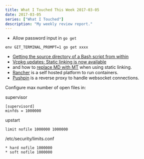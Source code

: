 ```yaml
---
title: What I Touched This Week 2017-03-05
date: 2017-03-05
series: ["What I Touched"]
description: "My weekly review report."
---
```


- Allow password input in `go get`

```
env GIT_TERMINAL_PROMPT=1 go get xxxx
```

- [Getting the source directory of a Bash script from within][1]
- [Vcpkg updates: Static linking is now available][2]
- and how to [replace MD with MT][3] when using static linking. 
- [Rancher][4] is a self hosted platform to run containers.
- [Pushpin][5] is a reverse proxy to handle websocket connections.

Configure max number of open files in:

supervisor

	[supervisord]
	minfds = 1000000

upstart

	limit nofile 1000000 1000000

/etc/security/limits.conf

	* hard nofile 1000000
	* soft nofile 1000000

[1]:	http://stackoverflow.com/a/246128/667158
[2]:	https://blogs.msdn.microsoft.com/vcblog/2016/11/01/vcpkg-updates-static-linking-is-now-available/
[3]:	http://stackoverflow.com/a/14172871/667158
[4]:	http://rancher.com/
[5]:	http://pushpin.org/docs/about/